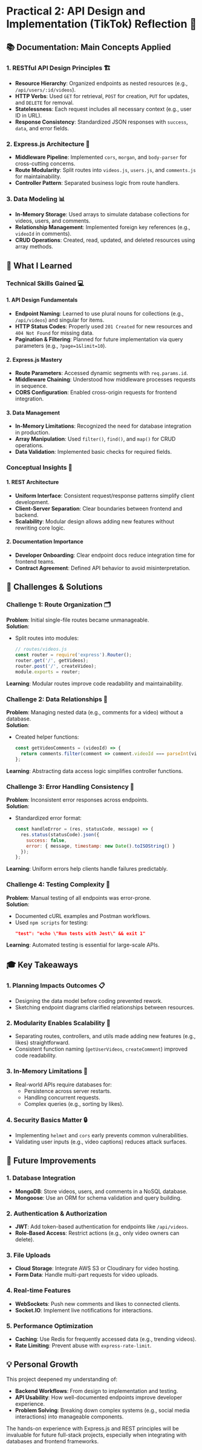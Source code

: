# Practical 2: API Design and Implementation (TikTok) Reflection 🤔  

## 📚 Documentation: Main Concepts Applied  

### 1. RESTful API Design Principles 🏗️  
- **Resource Hierarchy**: Organized endpoints as nested resources (e.g., `/api/users/:id/videos`).  
- **HTTP Verbs**: Used `GET` for retrieval, `POST` for creation, `PUT` for updates, and `DELETE` for removal.  
- **Statelessness**: Each request includes all necessary context (e.g., user ID in URL).  
- **Response Consistency**: Standardized JSON responses with `success`, `data`, and error fields.  

### 2. Express.js Architecture 🚀  
- **Middleware Pipeline**: Implemented `cors`, `morgan`, and `body-parser` for cross-cutting concerns.  
- **Route Modularity**: Split routes into `videos.js`, `users.js`, and `comments.js` for maintainability.  
- **Controller Pattern**: Separated business logic from route handlers.  

### 3. Data Modeling 📊  
- **In-Memory Storage**: Used arrays to simulate database collections for videos, users, and comments.  
- **Relationship Management**: Implemented foreign key references (e.g., `videoId` in comments).  
- **CRUD Operations**: Created, read, updated, and deleted resources using array methods.  


## 🎯 What I Learned  

### Technical Skills Gained 💻  
#### 1. API Design Fundamentals  
- **Endpoint Naming**: Learned to use plural nouns for collections (e.g., `/api/videos`) and singular for items.  
- **HTTP Status Codes**: Properly used `201 Created` for new resources and `404 Not Found` for missing data.  
- **Pagination & Filtering**: Planned for future implementation via query parameters (e.g., `?page=1&limit=10`).  

#### 2. Express.js Mastery  
- **Route Parameters**: Accessed dynamic segments with `req.params.id`.  
- **Middleware Chaining**: Understood how middleware processes requests in sequence.  
- **CORS Configuration**: Enabled cross-origin requests for frontend integration.  

#### 3. Data Management  
- **In-Memory Limitations**: Recognized the need for database integration in production.  
- **Array Manipulation**: Used `filter()`, `find()`, and `map()` for CRUD operations.  
- **Data Validation**: Implemented basic checks for required fields.  

### Conceptual Insights 🧠  
#### 1. REST Architecture  
- **Uniform Interface**: Consistent request/response patterns simplify client development.  
- **Client-Server Separation**: Clear boundaries between frontend and backend.  
- **Scalability**: Modular design allows adding new features without rewriting core logic.  

#### 2. Documentation Importance  
- **Developer Onboarding**: Clear endpoint docs reduce integration time for frontend teams.  
- **Contract Agreement**: Defined API behavior to avoid misinterpretation.  


## 🚧 Challenges & Solutions  

### Challenge 1: Route Organization 🗂️  
**Problem**: Initial single-file routes became unmanageable.  
**Solution**:  
- Split routes into modules:  
  ```javascript  
  // routes/videos.js  
  const router = require('express').Router();  
  router.get('/', getVideos);  
  router.post('/', createVideo);  
  module.exports = router;  
  ```  
**Learning**: Modular routes improve code readability and maintainability.  

### Challenge 2: Data Relationships 🔗  
**Problem**: Managing nested data (e.g., comments for a video) without a database.  
**Solution**:  
- Created helper functions:  
  ```javascript  
  const getVideoComments = (videoId) => {  
    return comments.filter(comment => comment.videoId === parseInt(videoId));  
  };  
  ```  
**Learning**: Abstracting data access logic simplifies controller functions.  

### Challenge 3: Error Handling Consistency 🚨  
**Problem**: Inconsistent error responses across endpoints.  
**Solution**:  
- Standardized error format:  
  ```javascript  
  const handleError = (res, statusCode, message) => {  
    res.status(statusCode).json({  
      success: false,  
      error: { message, timestamp: new Date().toISOString() }  
    });  
  };  
  ```  
**Learning**: Uniform errors help clients handle failures predictably.  

### Challenge 4: Testing Complexity 🧪  
**Problem**: Manual testing of all endpoints was error-prone.  
**Solution**:  
- Documented cURL examples and Postman workflows.  
- Used `npm scripts` for testing:  
  ```json  
  "test": "echo \"Run tests with Jest\" && exit 1"  
  ```  
**Learning**: Automated testing is essential for large-scale APIs.  


## 🎓 Key Takeaways  

### 1. Planning Impacts Outcomes 📋  
- Designing the data model before coding prevented rework.  
- Sketching endpoint diagrams clarified relationships between resources.  

### 2. Modularity Enables Scalability 🧩  
- Separating routes, controllers, and utils made adding new features (e.g., likes) straightforward.  
- Consistent function naming (`getUserVideos`, `createComment`) improved code readability.  

### 3. In-Memory Limitations 🚫  
- Real-world APIs require databases for:  
  - Persistence across server restarts.  
  - Handling concurrent requests.  
  - Complex queries (e.g., sorting by likes).  

### 4. Security Basics Matter 🔒  
- Implementing `helmet` and `cors` early prevents common vulnerabilities.  
- Validating user inputs (e.g., video captions) reduces attack surfaces.  


## 🚀 Future Improvements  

### 1. Database Integration  
- **MongoDB**: Store videos, users, and comments in a NoSQL database.  
- **Mongoose**: Use an ORM for schema validation and query building.  

### 2. Authentication & Authorization  
- **JWT**: Add token-based authentication for endpoints like `/api/videos`.  
- **Role-Based Access**: Restrict actions (e.g., only video owners can delete).  

### 3. File Uploads  
- **Cloud Storage**: Integrate AWS S3 or Cloudinary for video hosting.  
- **Form Data**: Handle multi-part requests for video uploads.  

### 4. Real-time Features  
- **WebSockets**: Push new comments and likes to connected clients.  
- **Socket.IO**: Implement live notifications for interactions.  

### 5. Performance Optimization  
- **Caching**: Use Redis for frequently accessed data (e.g., trending videos).  
- **Rate Limiting**: Prevent abuse with `express-rate-limit`.  


## 💡 Personal Growth  

This project deepened my understanding of:  
- **Backend Workflows**: From design to implementation and testing.  
- **API Usability**: How well-documented endpoints improve developer experience.  
- **Problem Solving**: Breaking down complex systems (e.g., social media interactions) into manageable components.  

The hands-on experience with Express.js and REST principles will be invaluable for future full-stack projects, especially when integrating with databases and frontend frameworks.